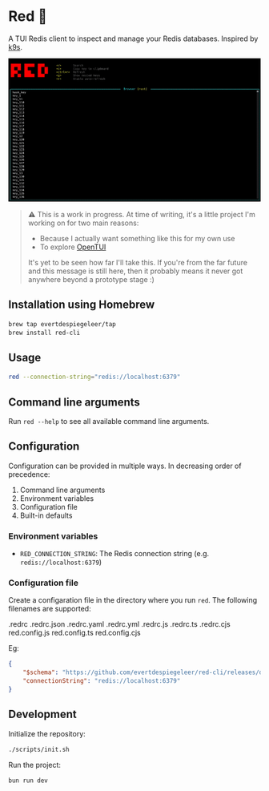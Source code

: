 # Red 🔴
A TUI Redis client to inspect and manage your Redis databases.
Inspired by [k9s](https://github.com/derailed/k9s).

![Demo](./docs/readme-assets/demo.gif "Demo")

> ⚠️ This is a work in progress. At time of writing, it's a little project I'm working on for two main reasons:
> - Because I actually want something like this for my own use
> - To explore [OpenTUI](https://github.com/sst/opentui)
>
> It's yet to be seen how far I'll take this. If you're from the far future and this message is still here, then it probably means it never got anywhere beyond a prototype stage :\)

## Installation using Homebrew
```sh
brew tap evertdespiegeleer/tap
brew install red-cli
```

## Usage
```sh
red --connection-string="redis://localhost:6379"
```

## Command line arguments
Run `red --help` to see all available command line arguments.

## Configuration
Configuration can be provided in multiple ways. In decreasing order of precedence:
1. Command line arguments
2. Environment variables
3. Configuration file
4. Built-in defaults

### Environment variables
- `RED_CONNECTION_STRING`: The Redis connection string (e.g. `redis://localhost:6379`)

### Configuration file
Create a configaration file in the directory where you run `red`. The following filenames are supported:

.redrc
.redrc.json
.redrc.yaml
.redrc.yml
.redrc.js
.redrc.ts
.redrc.cjs
red.config.js
red.config.ts
red.config.cjs

Eg:
```json
{
    "$schema": "https://github.com/evertdespiegeleer/red-cli/releases/download/v0.0.5/.redrc.schema.json",
    "connectionString": "redis://localhost:6379"
}
```

### 

## Development
Initialize the repository:
```sh
./scripts/init.sh
```

Run the project:
```sh
bun run dev
```